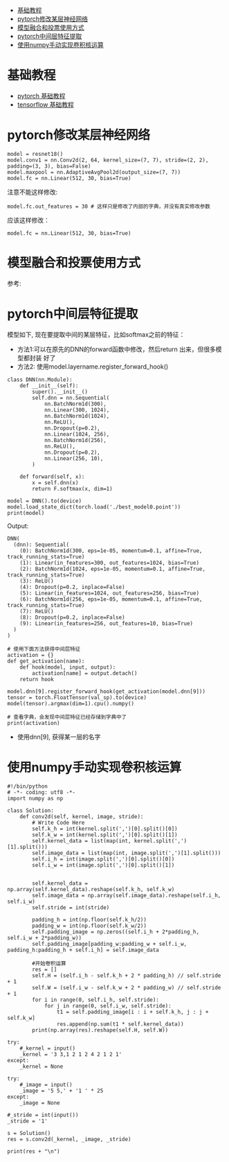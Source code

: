 <!--ts-->
* [基础教程](#基础教程)
* [pytorch修改某层神经网络](#pytorch修改某层神经网络)
* [模型融合和投票使用方式](#模型融合和投票使用方式)
* [pytorch中间层特征提取](#pytorch中间层特征提取)
* [使用numpy手动实现卷积核运算](#使用numpy手动实现卷积核运算)

<!-- Added by: zwl, at: 2021年 9月 7日 星期二 14时08分51秒 CST -->

<!--te-->

# 基础教程

- [pytorch 基础教程](./doc/pytorch) 
- [tensorflow 基础教程](./doc/tensorflow) 

# pytorch修改某层神经网络

```
model = resnet18()
model.conv1 = nn.Conv2d(2, 64, kernel_size=(7, 7), stride=(2, 2), padding=(3, 3), bias=False)
model.maxpool = nn.AdaptiveAvgPool2d(output_size=(7, 7))
model.fc = nn.Linear(512, 30, bias=True)
```

注意不能这样修改:

```
model.fc.out_features = 30 # 这样只是修改了内部的字典，并没有真实修改参数
```

应该这样修改：

```
model.fc = nn.Linear(512, 30, bias=True)
```

# 模型融合和投票使用方式

参考:[](../Others/gjbc/stack) 

# pytorch中间层特征提取

模型如下, 现在要提取中间的某层特征，比如softmax之前的特征：

- 方法1:可以在原先的DNN的forward函数中修改，然后return 出来，但很多模型都封装
  好了
- 方法2: 使用model.layername.register_forward_hook()

```
class DNN(nn.Module):
    def __init__(self):
        super().__init__()
        self.dnn = nn.Sequential(
            nn.BatchNorm1d(300),
            nn.Linear(300, 1024),
            nn.BatchNorm1d(1024),
            nn.ReLU(),
            nn.Dropout(p=0.2),
            nn.Linear(1024, 256),
            nn.BatchNorm1d(256),
            nn.ReLU(),
            nn.Dropout(p=0.2),
            nn.Linear(256, 10),
        )

    def forward(self, x):
        x = self.dnn(x)
        return F.softmax(x, dim=1)
```

```
model = DNN().to(device)
model.load_state_dict(torch.load('./best_model0.point'))
print(model)
```

Output:

```
DNN(
  (dnn): Sequential(
    (0): BatchNorm1d(300, eps=1e-05, momentum=0.1, affine=True, track_running_stats=True)
    (1): Linear(in_features=300, out_features=1024, bias=True)
    (2): BatchNorm1d(1024, eps=1e-05, momentum=0.1, affine=True, track_running_stats=True)
    (3): ReLU()
    (4): Dropout(p=0.2, inplace=False)
    (5): Linear(in_features=1024, out_features=256, bias=True)
    (6): BatchNorm1d(256, eps=1e-05, momentum=0.1, affine=True, track_running_stats=True)
    (7): ReLU()
    (8): Dropout(p=0.2, inplace=False)
    (9): Linear(in_features=256, out_features=10, bias=True)
  )
)
```

```
# 使用下面方法获得中间层特征
activation = {}
def get_activation(name):
    def hook(model, input, output):
        activation[name] = output.detach()
    return hook

model.dnn[9].register_forward_hook(get_activation(model.dnn[9]))
tensor = torch.FloatTensor(val_sp).to(device)
model(tensor).argmax(dim=1).cpu().numpy()

# 查看字典，会发现中间层特征已经存储到字典中了
print(activation)
```

- 使用dnn[9], 获得某一层的名字

# 使用numpy手动实现卷积核运算

```
#!/bin/python
# -*- coding: utf8 -*-
import numpy as np

class Solution:
    def conv2d(self, kernel, image, stride):
        # Write Code Here
        self.k_h = int(kernel.split(',')[0].split()[0])
        self.k_w = int(kernel.split(',')[0].split()[1])
        self.kernel_data = list(map(int, kernel.split(',')[1].split()))
        self.image_data = list(map(int, image.split(',')[1].split()))
        self.i_h = int(image.split(',')[0].split()[0])
        self.i_w = int(image.split(',')[0].split()[1])


        self.kernel_data = np.array(self.kernel_data).reshape(self.k_h, self.k_w)
        self.image_data = np.array(self.image_data).reshape(self.i_h, self.i_w)
        self.stride = int(stride)

        padding_h = int(np.floor(self.k_h/2))
        padding_w = int(np.floor(self.k_w/2))
        self.padding_image = np.zeros((self.i_h + 2*padding_h, self.i_w + 2*padding_w))
        self.padding_image[padding_w:padding_w + self.i_w, padding_h:padding_h + self.i_h] = self.image_data

        #开始卷积运算
        res = []
        self.H = (self.i_h - self.k_h + 2 * padding_h) // self.stride + 1
        self.W = (self.i_w - self.k_w + 2 * padding_w) // self.stride + 1
        for i in range(0, self.i_h, self.stride):
            for j in range(0, self.i_w, self.stride):
                t1 = self.padding_image[i : i + self.k_h, j : j + self.k_w]
                res.append(np.sum(t1 * self.kernel_data))
        print(np.array(res).reshape(self.H, self.W))

try:
    #_kernel = input()
    _kernel = '3 3,1 2 1 2 4 2 1 2 1'
except:
    _kernel = None

try:
    #_image = input()
    _image = '5 5,' + '1 ' * 25
except:
    _image = None

#_stride = int(input())
_stride = '1'

s = Solution()
res = s.conv2d(_kernel, _image, _stride)

print(res + "\n")
```
